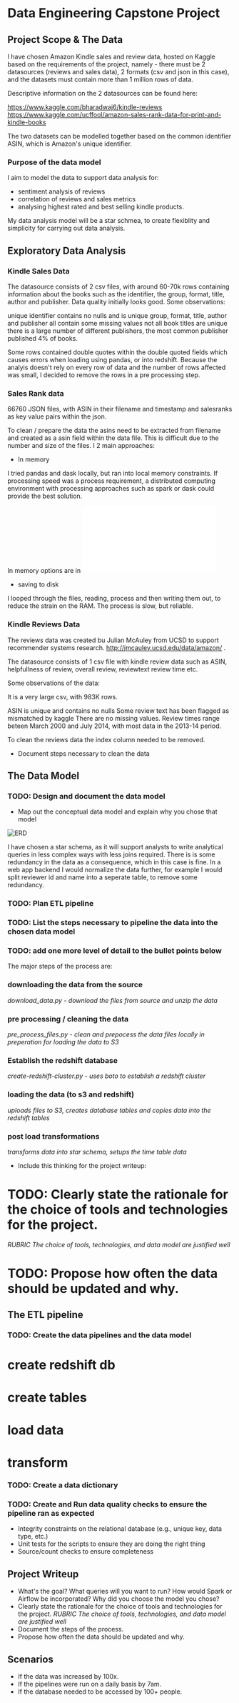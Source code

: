 # Data Engineering Capstone Project

## Project Scope & The Data

I have chosen Amazon Kindle sales and review data, hosted on Kaggle based on the requirements of the project, namely - there must be 2 datasources (reviews and sales data), 2 formats (csv and json in this case), and the datasets must contain more than 1 million rows of data. 

Descriptive information on the 2 datasources can be found here:

https://www.kaggle.com/bharadwaj6/kindle-reviews
https://www.kaggle.com/ucffool/amazon-sales-rank-data-for-print-and-kindle-books

The two datasets can be modelled together based on the common identifier ASIN, which is Amazon's unique identifier.

### Purpose of the data model

I aim to model the data to support data analysis for:

- sentiment analysis of reviews
- correlation of reviews and sales metrics
- analysing highest rated and best selling kindle products.

My data analysis model will be a star schmea, to create flexiblity and simplicity for carrying out data analysis. 

## Exploratory Data Analysis

### Kindle Sales Data

The datasource consists of 2 csv files, with around 60-70k rows containing information about the books such as the identifier, the group, format, title, author and publisher. Data quality initially looks good. Some observations:

unique identifier contains no nulls and is unique
group, format, title, author and publisher all contain some missing values
not all book titles are unique
there is a large number of different publishers, the most common publisher published 4% of books.

Some rows contained double quotes within the double quoted fields which causes errors when loading using pandas, or into redshift. Because the analyis doesn't rely on every row of data and the number of rows affected was small, I decided to remove the rows in a pre processing step. 

### Sales Rank data 

66760 JSON files, with ASIN in their filename and timestamp and salesranks as key value pairs within the json.

To clean / prepare the data the asins need to be extracted from filename and created as a asin field within the data file.
This is difficult due to the number and size of the files. I 2 main approaches:

- In memory

I tried pandas and dask locally, but ran into local memory constraints. If processing speed was a process requirement, a distributed
computing environment with processing approaches such as spark or dask could provide the best solution.

In memory options are in ![](process_salesrank_notused.py)

- saving to disk

I looped through the files, reading, process and then writing them out, to reduce the strain on the RAM. The process is slow, but reliable.

### Kindle Reviews Data

The reviews data was created bu Julian McAuley from UCSD to support recommender systems research. http://jmcauley.ucsd.edu/data/amazon/ . 

The datasource consists of 1 csv file with kindle review data such as  ASIN, helpfullness of review, overall review, reviewtext review time etc.

Some observations of the data:

It is a very large csv, with 983K rows.

ASIN is unique and contains no nulls
Some review text has been flagged as mismatched by kaggle
There are no missing values.
Review times range beteen March 2000 and July 2014, with most data in the 2013-14 period.

To clean the reviews data the index column needed to be removed.

- Document steps necessary to clean the data

## The Data Model

### TODO: Design and document the data model
- Map out the conceptual data model and explain why you chose that model

![ERD](media/erd.png)

I have chosen a star schema, as it will support analysts to write analytical queries in less complex ways with less joins required. There is is some redundancy in the data as a consequence, which in this case is fine. In a web app backend I would 
normalize the data further, for example I would split reviewer id and name into a seperate table, to remove some redundancy.

### TODO: Plan ETL pipeline
### TODO: List the steps necessary to pipeline the data into the chosen data model
### TODO: add one more level of detail to the bullet points below
The major steps of the process are:

### downloading the data from the source

*download_data.py - download the files from source and unzip the data*
### pre processing / cleaning the data

*pre_process_files.py - clean and prepocess the data files locally in preperation for loading the data to S3*

### Establish the redshift database

*create-redshift-cluster.py - uses boto to establish a redshift cluster*

### loading the data (to s3 and redshift)
*uploads files to S3, creates database tables and copies data into the redshift tables*
### post load transformations
*transforms data into star schema, setups the time table data*

- Include this thinking for the project writeup:
# TODO: Clearly state the rationale for the choice of tools and technologies for the project.
*RUBRIC The choice of tools, technologies, and data model are justified well*
# TODO: Propose how often the data should be updated and why.

## The ETL pipeline

### TODO: Create the data pipelines and the data model
# create redshift db
# create tables
# load data
# transform

### TODO: Create a data dictionary
### TODO: Create and Run data quality checks to ensure the pipeline ran as expected
- Integrity constraints on the relational database (e.g., unique key, data type, etc.)
- Unit tests for the scripts to ensure they are doing the right thing
- Source/count checks to ensure completeness

## Project Writeup

- What's the goal? What queries will you want to run? How would Spark or Airflow be incorporated? Why did you choose the model you chose?
- Clearly state the rationale for the choice of tools and technologies for the project.
    *RUBRIC The choice of tools, technologies, and data model are justified well*
- Document the steps of the process.
- Propose how often the data should be updated and why.

## Scenarios

- If the data was increased by 100x.
- If the pipelines were run on a daily basis by 7am.
- If the database needed to be accessed by 100+ people.